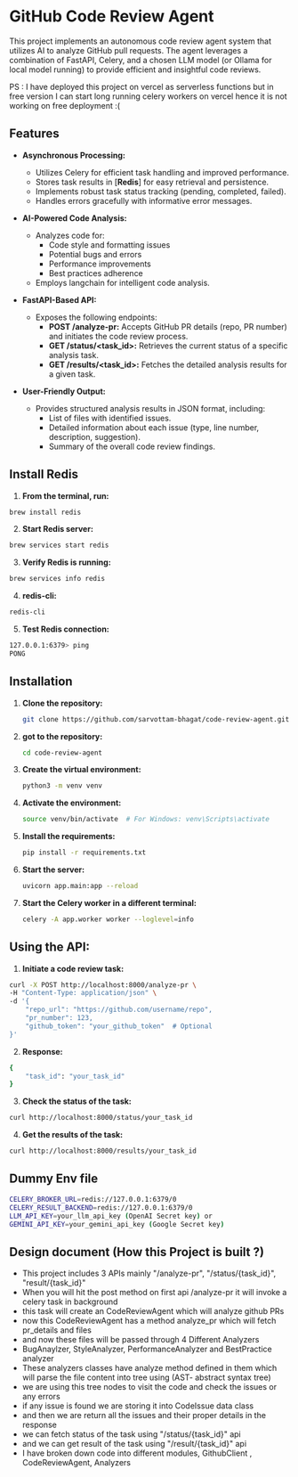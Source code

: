# GitHub Code Review Agent

This project implements an autonomous code review agent system that utilizes AI to analyze GitHub pull requests. The agent leverages a combination of FastAPI, Celery, and a chosen LLM model (or Ollama for local model running) to provide efficient and insightful code reviews.

PS : I have deployed this project on vercel as serverless functions but in free version I can start long running celery workers on vercel hence it is not working on free deployment :(

## Features

* **Asynchronous Processing:** 
    * Utilizes Celery for efficient task handling and improved performance.
    * Stores task results in [**Redis**] for easy retrieval and persistence.
    * Implements robust task status tracking (pending, completed, failed).
    * Handles errors gracefully with informative error messages.

* **AI-Powered Code Analysis:**
    * Analyzes code for:
        * Code style and formatting issues
        * Potential bugs and errors
        * Performance improvements
        * Best practices adherence
    * Employs langchain for intelligent code analysis.

* **FastAPI-Based API:**
    * Exposes the following endpoints:
        * **POST /analyze-pr:** Accepts GitHub PR details (repo, PR number) and initiates the code review process.
        * **GET /status/<task_id>:** Retrieves the current status of a specific analysis task.
        * **GET /results/<task_id>:** Fetches the detailed analysis results for a given task.

* **User-Friendly Output:**
    * Provides structured analysis results in JSON format, including:
        * List of files with identified issues.
        * Detailed information about each issue (type, line number, description, suggestion).
        * Summary of the overall code review findings.

## Install Redis
1. **From the terminal, run:**
```bash
brew install redis
```
2. **Start Redis server:**
```bash
brew services start redis
```
3. **Verify Redis is running:**
```bash
brew services info redis
```
4. **redis-cli:**
```bash
redis-cli 
```
5. **Test Redis connection:**
```bash
127.0.0.1:6379> ping
PONG
```

## Installation

1. **Clone the repository:**

   ```bash
   git clone https://github.com/sarvottam-bhagat/code-review-agent.git
   ```
2. **got to the repository:**
   ```bash
   cd code-review-agent
   ```
3. **Create the virtual environment:**
   ```bash
   python3 -m venv venv
   ```
4. **Activate the environment:**
   ```bash
   source venv/bin/activate  # For Windows: venv\Scripts\activate
   ```
5. **Install the requirements:**
   ```bash
   pip install -r requirements.txt
    ```
6. **Start the server:**
   ```bash
   uvicorn app.main:app --reload
    ```

5. **Start the Celery worker in a different terminal:**
   ```bash
   celery -A app.worker worker --loglevel=info
    ```
## Using the API:
1. **Initiate a code review task:**
```bash
curl -X POST http://localhost:8000/analyze-pr \
-H "Content-Type: application/json" \
-d '{
    "repo_url": "https://github.com/username/repo",
    "pr_number": 123,
    "github_token": "your_github_token"  # Optional
}'
```
2. **Response:**
```bash
{
    "task_id": "your_task_id"
}
```
3. **Check the status of the task:**
```bash
curl http://localhost:8000/status/your_task_id
```
4. **Get the results of the task:**
```bash
curl http://localhost:8000/results/your_task_id
```

## Dummy Env file

```bash
CELERY_BROKER_URL=redis://127.0.0.1:6379/0
CELERY_RESULT_BACKEND=redis://127.0.0.1:6379/0
LLM_API_KEY=your_llm_api_key (OpenAI Secret key) or 
GEMINI_API_KEY=your_gemini_api_key (Google Secret key)
```
## Design document (How this Project is built ?)

- This project includes 3 APIs mainly "/analyze-pr", "/status/{task_id}", "result/{task_id}"
- When you will hit the post method on first api /analyze-pr it will invoke a celery task in background
- this task will create an CodeReviewAgent which will analyze github PRs
- now this CodeReviewAgent has a method analyze_pr which will fetch pr_details and files
- and now these files will be passed through 4 Different Analyzers 
- BugAnaylzer, StyleAnalyzer, PerformanceAnalyzer and BestPractice analyzer
- These analyzers classes have analyze method defined in them which will parse the file content into tree using (AST- abstract syntax tree)
- we are using this tree nodes to visit the code and check the issues or any errors
- if any issue is found we are storing it into CodeIssue data class
- and then we are return all the issues and their proper details in the response
- we can fetch status of the task using "/status/{task_id}" api 
- and we can get result of the task using "/result/{task_id}" api
- I have broken down code into different modules, GithubClient , CodeReviewAgent, Analyzers

